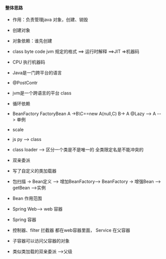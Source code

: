 #### 整体思路

- 作用：负责管理java 对象，创建、销毁
- 创建对象
- 对象依赖：谁先创建

- class byte code jvm 规定的格式 ==> 运行时解释 ==>JIT =>机器码

- CPU 执行机器码
- Java是一门跨平台的语言
- @PostContr
- jvm是一个跨语言的平台 class
- 循环依赖
- BeanFactory FactoryBean A ->B\C==new A(null,C)
  B-> A @Lazy --> A --> 单例

- scale
- js py --> class
- class loader --> 区分一个类是不是唯一的 全类限定名是不能冲突的
- 双亲委派
- 写了自定义的类加载器

- 包扫描 -> Bean定义 --> 增加BeanFactory--> BeanFactory -> 增强Bean --> getBean -->实例

- Bean 作用范围
- Spring Web--> web 容器
- Spring 容器


- 控制器、filter 拦截器 都在web容器里面， Service 在父容器
- 子容器可以访问父容器的对象

- 类似类加载的双亲委派 -->父级
